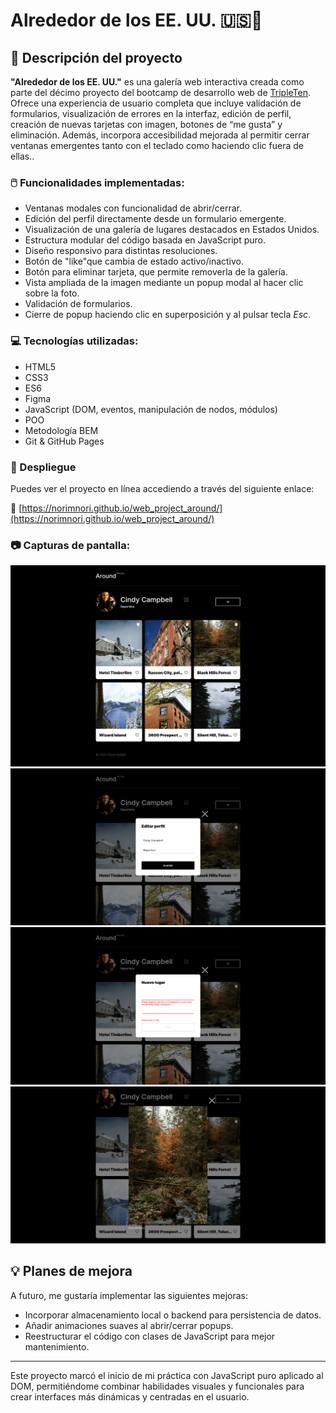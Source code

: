 # Alrededor de los EE. UU. 🇺🇸📸

## 📝 Descripción del proyecto

**"Alrededor de los EE. UU."** es una galería web interactiva creada como parte del décimo proyecto del bootcamp de desarrollo web de [TripleTen](https://tripleten.com/). Ofrece una experiencia de usuario completa que incluye validación de formularios, visualización de errores en la interfaz, edición de perfil, creación de nuevas tarjetas con imagen, botones de “me gusta” y eliminación. Además, incorpora accesibilidad mejorada al permitir cerrar ventanas emergentes tanto con el teclado como haciendo clic fuera de ellas..

### 🖱️ Funcionalidades implementadas:
- Ventanas modales con funcionalidad de abrir/cerrar.
- Edición del perfil directamente desde un formulario emergente.
- Visualización de una galería de lugares destacados en Estados Unidos.
- Estructura modular del código basada en JavaScript puro.
- Diseño responsivo para distintas resoluciones.
- Botón de "like"que cambia de estado activo/inactivo.  
- Botón para eliminar tarjeta, que permite removerla de la galería.  
- Vista ampliada de la imagen mediante un popup modal al hacer clic sobre la foto.
- Validación de formularios.
- Cierre de popup haciendo clic en superposición y al pulsar tecla *Esc*.

### 💻 Tecnologías utilizadas:
- HTML5
- CSS3
- ES6
- Figma
- JavaScript (DOM, eventos, manipulación de nodos, módulos)
- POO
- Metodología BEM
- Git & GitHub Pages

### 🚀 Despliegue
Puedes ver el proyecto en línea accediendo a través del siguiente enlace:

🔗 [https://norimnori.github.io/web_project_around/](https://norimnori.github.io/web_project_around/)

### 📷 Capturas de pantalla:

![Captura](./images/around-us-overview.png)
![Captura](./images/around-us-popup-profile.png)
![Captura](./images/around-us-form-validation.png)
![Captura](./images/around-us-image-popup.png)

## 💡 Planes de mejora

A futuro, me gustaría implementar las siguientes mejoras:

- Incorporar almacenamiento local o backend para persistencia de datos.
- Añadir animaciones suaves al abrir/cerrar popups.
- Reestructurar el código con clases de JavaScript para mejor mantenimiento.

---

Este proyecto marcó el inicio de mi práctica con JavaScript puro aplicado al DOM, permitiéndome combinar habilidades visuales y funcionales para crear interfaces más dinámicas y centradas en el usuario.
